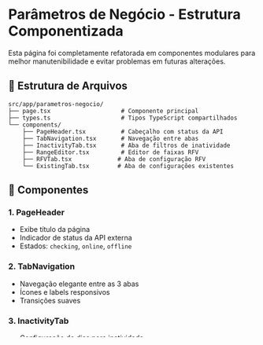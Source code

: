 # Parâmetros de Negócio - Estrutura Componentizada

Esta página foi completamente refatorada em componentes modulares para melhor manutenibilidade e evitar problemas em futuras alterações.

## 📁 Estrutura de Arquivos

```
src/app/parametros-negocio/
├── page.tsx                    # Componente principal
├── types.ts                    # Tipos TypeScript compartilhados
└── components/
    ├── PageHeader.tsx          # Cabeçalho com status da API
    ├── TabNavigation.tsx       # Navegação entre abas
    ├── InactivityTab.tsx       # Aba de filtros de inatividade
    ├── RangeEditor.tsx         # Editor de faixas RFV
    ├── RFVTab.tsx             # Aba de configuração RFV
    └── ExistingTab.tsx        # Aba de configurações existentes
```

## 🧩 Componentes

### 1. **PageHeader**
- Exibe título da página
- Indicador de status da API externa
- Estados: `checking`, `online`, `offline`

### 2. **TabNavigation**
- Navegação elegante entre as 3 abas
- Ícones e labels responsivos
- Transições suaves

### 3. **InactivityTab**
- Configuração de dias para inatividade
- Sugestões por segmento de negócio
- Integração com API externa e fallback local

### 4. **RangeEditor**
- Editor modular para faixas de RFV
- Suporta Recência, Frequência e Valor
- Interface visual diferenciada por tipo

### 5. **RFVTab**
- Formulário completo de configuração RFV
- Usa múltiplos RangeEditor
- Validações e salvamento

### 6. **ExistingTab**
- Lista todas as configurações salvas
- Filtros por busca, filial e status
- Ações: visualizar, duplicar, editar, excluir

## 🔧 Tipos Compartilhados

### `RFVRule`
```typescript
interface RFVRule {
  score: number;
  label: string;
  min?: number;
  max?: number;
}
```

### `RFVParameterSet`
```typescript
interface RFVParameterSet {
  id?: number;
  name: string;
  filialId?: number | null;
  calculation_strategy: 'automatic' | 'manual';
  effectiveFrom: string;
  effectiveTo?: string;
  ruleRecency: RFVRule[];
  ruleFrequency: RFVRule[];
  ruleValue: RFVRule[];
  createdAt?: string;
  updatedAt?: string;
}
```

### `FilialOption`
```typescript
interface FilialOption {
  id: number;
  nome: string;
  cidade?: string;
  estado?: string;
}
```

## 🎯 Benefícios da Componentização

### ✅ **Manutenibilidade**
- Cada componente tem responsabilidade única
- Fácil localização de código específico
- Alterações isoladas sem impacto em outros componentes

### ✅ **Reutilização**
- Componentes podem ser reutilizados em outras páginas
- RangeEditor pode ser usado para outros tipos de faixas
- PageHeader pode ser padrão para outras configurações

### ✅ **Testabilidade**
- Cada componente pode ser testado isoladamente
- Props bem definidas facilitam testes unitários
- Lógica separada da apresentação

### ✅ **Legibilidade**
- Código mais limpo e organizado
- Nomes descritivos de componentes
- Estrutura clara e hierárquica

### ✅ **Flexibilidade**
- Fácil adição de novas funcionalidades
- Modificações localizadas
- Tipos TypeScript garantem contratos bem definidos

## 🔄 Migração

A página original foi mantida como backup em `page_old.tsx`. A nova estrutura:

1. **Mantém todas as funcionalidades originais**
2. **Adiciona melhorias de UX** (toasts, status da API)
3. **Melhora a arquitetura** (componentização)
4. **Preserva a integração** com APIs existentes

## 📝 Como Adicionar Novas Features

1. **Nova aba**: Criar componente em `components/` e adicionar ao `TabNavigation`
2. **Nova funcionalidade**: Modificar apenas o componente específico
3. **Novo tipo**: Adicionar em `types.ts` e usar em todos os componentes
4. **Nova API**: Integrar no componente principal e passar via props

Esta estrutura garante que futuras alterações sejam mais seguras, organizadas e maintíveis! 🚀
